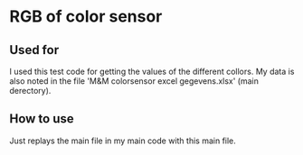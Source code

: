 # RGB of color sensor

## Used for
I used this test code for getting the values of the different collors. My data is also noted in the file 'M&M colorsensor excel gegevens.xlsx' (main derectory).

## How to use
Just replays the main file in my main code with this main file.
